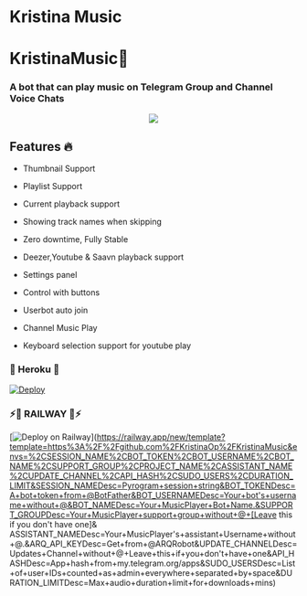 # Kristina Music 

<h1 align="centre">KristinaMusic💖</h1>



### A bot that can play music on Telegram Group and Channel Voice Chats 

<p align="center">

  <img src="https://telegra.ph/file/d658169bbe183cc4f24b6.jpg">

</p>


<h2> Features 🔥 </h2>

- Thumbnail Support

- Playlist Support

- Current playback support

- Showing track names when skipping

- Zero downtime, Fully Stable

- Deezer,Youtube & Saavn playback support

- Settings panel

- Control with buttons

- Userbot auto join

- Channel Music Play

- Keyboard selection support for youtube play 

### 🎵 Heroku 🎵

[![Deploy](https://www.herokucdn.com/deploy/button.svg)](https://heroku.com/deploy?template=https://github.com/Itzdipesh/KristinaMusic)
### ⚡🚄 RAILWAY 🚄⚡
[![Deploy on Railway](https://railway.app/button.svg)](https://railway.app/new/template?template=https%3A%2F%2Fgithub.com%2FKristinaOp%2FKristinaMusic&envs=%2CSESSION_NAME%2CBOT_TOKEN%2CBOT_USERNAME%2CBOT_NAME%2CSUPPORT_GROUP%2CPROJECT_NAME%2CASSISTANT_NAME%2CUPDATE_CHANNEL%2CAPI_HASH%2CSUDO_USERS%2CDURATION_LIMIT&SESSION_NAMEDesc=Pyrogram+session+string&BOT_TOKENDesc=A+bot+token+from+@BotFather&BOT_USERNAMEDesc=Your+bot's+username+without+@&BOT_NAMEDesc=Your+MusicPlayer+Bot+Name.&SUPPORT_GROUPDesc=Your+MusicPlayer+support+group+without+@+[Leave this if you don't have one]& ASSISTANT_NAMEDesc=Your+MusicPlayer's+assistant+Username+without+@.&ARQ_API_KEYDesc=Get+from+@ARQRobot&UPDATE_CHANNELDesc=Updates+Channel+without+@+Leave+this+if+you+don't+have+one&API_HASHDesc=App+hash+from+my.telegram.org/apps&SUDO_USERSDesc=List+of+user+IDs+counted+as+admin+everywhere+separated+by+space&DURATION_LIMITDesc=Max+audio+duration+limit+for+downloads+mins)

